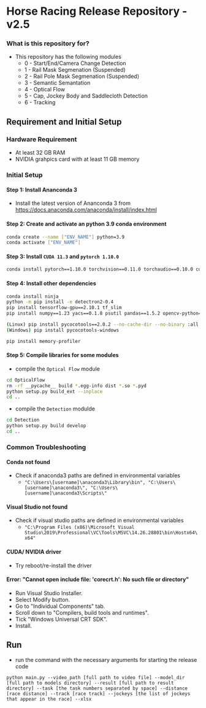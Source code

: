 # Horse Racing Release Repository - v2.5


### What is this repository for? ###

* This repository has the following modules
	* 0 - Start/End/Camera Change Detection
	* 1 - Rail Mask Segmenation (Suspended)
	* 2 - Rail Pole Mask Segmenation (Suspended)
	* 3 - Semantic Semantation
	* 4 - Optical Flow
	* 5 - Cap, Jockey Body and Saddlecloth Detection
	* 6 - Tracking

## Requirement and Initial Setup

### **Hardware Requirement**
* At least 32 GB RAM 
* NVIDIA grahpics card with at least 11 GB memory

### **Initial Setup**

#### Step 1: Install Ananconda 3
* Install the latest version of Ananconda 3 from https://docs.anaconda.com/anaconda/install/index.html

#### Step 2: Create and activate an python 3.9 conda environment
```bash
conda create --name ["ENV_NAME"] python=3.9
conda activate ["ENV_NAME"]
```

#### Step 3: Install ``CUDA 11.3`` and ``pytorch 1.10.0``
```bash
conda install pytorch==1.10.0 torchvision==0.11.0 torchaudio==0.10.0 cudatoolkit=11.3 -c pytorch -c conda-forge
```

#### Step 4: Install other dependencies
```bash
conda install ninja
python -m pip install -e detectron2-0.4
pip install tensorflow-gpu==2.10.1 tf_slim
pip install numpy==1.23 yacs==0.1.8 psutil pandas==1.5.2 opencv-python==4.7.0.68 pymongo==4.3.3 xlsxwriter

(Linux) pip install pycocotools==2.0.2 --no-cache-dir --no-binary :all:
(Windows) pip install pycocotools-windows

pip install memory-profiler
```

#### Step 5: Compile libraries for some modules
* compile the ``Optical Flow`` module
```bash
cd OpticalFlow 
rm -rf __pycache__ build *.egg-info dist *.so *.pyd 
python setup.py build_ext --inplace
cd ..
```

* compile the ``Detection`` modulde
```bash
cd Detection 
python setup.py build develop
cd ..
```

### Common Troubleshooting
#### Conda not found
* Check if anaconda3 paths are defined in environmental variables 
	* ``"C:\Users\[username]\anaconda3\Library\bin", "C:\Users\[username]\anaconda3\", "C:\Users\[username]\anaconda3\Scripts\"``

#### Visual Studio not found
* Check if visual studio paths are defined in environmental variables
	* ``"C:\Program Files (x86)\Microsoft Visual Studio\2019\Professional\VC\Tools\MSVC\14.26.28801\bin\Hostx64\x64"``

#### CUDA/ NVIDIA driver 
* Try reboot/re-install the driver

#### Error: "Cannot open include file: 'corecrt.h': No such file or directory"
* Run Visual Studio Installer.
* Select Modify button.
* Go to "Individual Components" tab.
* Scroll down to "Compilers, build tools and runtimes".
* Tick "Windows Universal CRT SDK".
* Install.

## Run

* run the command with the necessary arguments for starting the release code
```command
python main.py --video_path [full path to video file] --model_dir [full path to models directory] --result [full path to result directory] --task [the task numbers separated by space] --distance [race distance] --track [race track] --jockeys [the list of jockeys that appear in the race] --xlsx
```
